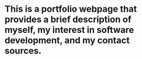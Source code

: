 # This is a portfolio webpage that provides a brief description of myself, my interest in software development, and my contact sources.
